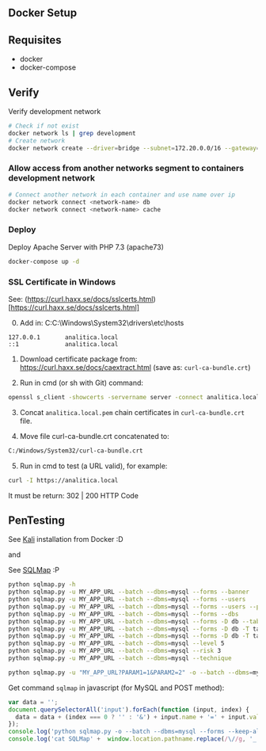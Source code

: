 Docker Setup
---

## Requisites

- docker
- docker-compose

## Verify

Verify development network

```bash
# Check if not exist
docker network ls | grep development
# Create network
docker network create --driver=bridge --subnet=172.20.0.0/16 --gateway=172.20.0.1 development
```

### Allow access from another networks segment to containers development network

```bash
# Connect another network in each container and use name over ip
docker network connect <network-name> db
docker network connect <network-name> cache
```

### Deploy

Deploy Apache Server with PHP 7.3 (apache73)

```bash
docker-compose up -d
```

### SSL Certificate in Windows

See: (https://curl.haxx.se/docs/sslcerts.html)[https://curl.haxx.se/docs/sslcerts.html]

0. Add in: C:C:\Windows\System32\drivers\etc\hosts

```
127.0.0.1       analitica.local
::1             analitica.local
```

1. Download certificate package from: https://curl.haxx.se/docs/caextract.html (save as: `curl-ca-bundle.crt`)

2. Run in cmd (or sh with Git) command:

```bash
openssl s_client -showcerts -servername server -connect analitica.local:443 > analitica.local.pem
```

3. Concat `analitica.local.pem` chain certificates in `curl-ca-bundle.crt` file.

4. Move file curl-ca-bundle.crt concatenated to:

```bash
C:/Windows/System32/curl-ca-bundle.crt
```

5. Run in cmd to test (a URL valid), for example:

```bash
curl -I https://analitica.local
```

It must be return: 302 | 200 HTTP Code

## PenTesting

See [Kali](https://www.kali.org/news/official-kali-linux-docker-images/) installation from Docker :D

and

See [SQLMap](https://www.ma-no.org/en/security/sqlmap-installation-and-usage-in-ubuntu-and-kali-linux) :P


```bash
python sqlmap.py -h
python sqlmap.py -u MY_APP_URL --batch --dbms=mysql --forms --banner
python sqlmap.py -u MY_APP_URL --batch --dbms=mysql --forms --users
python sqlmap.py -u MY_APP_URL --batch --dbms=mysql --forms --users --passwords
python sqlmap.py -u MY_APP_URL --batch --dbms=mysql --forms --dbs
python sqlmap.py -u MY_APP_URL --batch --dbms=mysql --forms -D db --tables
python sqlmap.py -u MY_APP_URL --batch --dbms=mysql --forms -D db -T table --columns
python sqlmap.py -u MY_APP_URL --batch --dbms=mysql --forms -D db -T table -C column1,column2 --dump
python sqlmap.py -u MY_APP_URL --batch --dbms=mysql --level 5
python sqlmap.py -u MY_APP_URL --batch --dbms=mysql --risk 3
python sqlmap.py -u MY_APP_URL --batch --dbms=mysql --technique

python sqlmap.py -u "MY_APP_URL?PARAM1=1&PARAM2=2" -o --batch --dbms=mysql --forms --keep-alive --threads=3 -v 3 --method=POST
```

Get command `sqlmap` in javascript (for MySQL and POST method):

```javascript
var data = '';
document.querySelectorAll('input').forEach(function (input, index) {
  data = data + (index === 0 ? '' : '&') + input.name + '=' + input.value;
});
console.log('python sqlmap.py -o --batch --dbms=mysql --forms --keep-alive --threads=3 --method=POST --url="' + window.location.href + '" --cookie="' + document.cookie + '" --data="' + data + '" > SQLMap' +  window.location.pathname.replace(/\//g, '_') + '.log');
console.log('cat SQLMap' +  window.location.pathname.replace(/\//g, '_') + '.log | egrep "(.*) is vulnerable"');
```